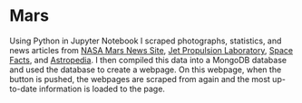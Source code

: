 # Mars

Using Python in Jupyter Notebook I scraped photographs, statistics, and news articles from [NASA Mars News Site](https://mars.nasa.gov/news/), [Jet Propulsion Laboratory](https://data-class-jpl-space.s3.amazonaws.com/JPL_Space/index.html), [Space Facts](https://space-facts.com/mars/), and [Astropedia](https://astrogeology.usgs.gov/search/results?q=hemisphere+enhanced&k1=target&v1=Mars). I then compiled this data into a MongoDB database and used the database to create a webpage. On this webpage, when the button is pushed, the webpages are scraped from again and the most up-to-date information is loaded to the page.
